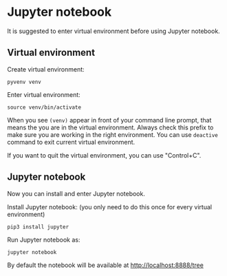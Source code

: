 # Jupyter notebook

It is suggested to enter virtual environment before using Jupyter notebook.

## Virtual environment

Create virtual environment:

```
pyvenv venv
```



Enter virtual environment:

```
source venv/bin/activate
```

When you see `(venv)` appear in front of your command line prompt, that means the you are in the virtual environment. Always check this prefix to make sure you are working in the right environment. You can use `deactive` command to exit current virtual environment.

If you want to quit the virtual environment, you can use "Control+C".

## Jupyter notebook

Now you can install and enter Jupyter notebook.

Install Jupyter notebook: \(you only need to do this once for every virtual environment\)

```
pip3 install jupyter
```

Run Jupyter notebook as:

```
jupyter notebook
```

By default the notebook will be available at [http://localhost:8888/tree](http://localhost:8888/tree)

